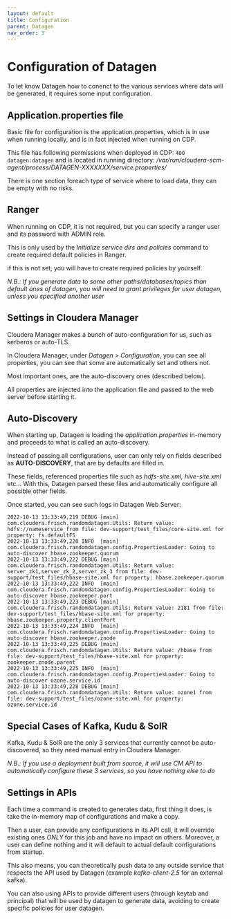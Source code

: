 ```yaml
---
layout: default
title: Configuration
parent: Datagen
nav_order: 3
---
```


# Configuration of Datagen

To let know Datagen how to conenct to the various services where data will be generated, it requires some input configuration.



## Application.properties file

Basic file for configuration is the application.properties, which is in use when running locally, and is in fact injected when running on CDP.

This file has following permissions when deployed in CDP: `400 datagen:datagen` and is located in running directory: _/var/run/cloudera-scm-agent/process/DATAGEN-XXXXXXX/service.properties/_

There is one section foreach type of service where to load data, they can be empty with no risks.


## Ranger

When running on CDP, it is not required, but you can specify a ranger user and its password with ADMIN role.

This is only used by the _Initialize service dirs and policies_ command to create required default policies in Ranger.

if this is not set, you will have to create required policies by yourself.

_N.B.: If you generate data to some other paths/databases/topics than default ones of datagen, you will need to grant privileges for user datagen, unless you specified another user_



## Settings in Cloudera Manager

Cloudera Manager makes a bunch of auto-configuration for us, such as kerberos or auto-TLS.

In Cloudera Manager, under _Datagen > Configuration_, you can see all properties, you can see that some are automatically set and others not.

Most important ones, are the auto-discovery ones (described below).

All properties are injected into the application file and passed to the web server before starting it.


## Auto-Discovery

When starting up, Datagen is loading the _application.properties_ in-memory and proceeds to what is called an auto-discovery.

Instead of passing all configurations, user can only rely on fields described as **AUTO-DISCOVERY**, that are by defaults are filled in. 

These fields, referenced properties file such as _hdfs-site.xml, hive-site.xml_ etc... 
With this, Datagen parsed these files and automatically configure all possible other fields.

Once started, you can see such logs in Datagen Web Server:

```shell
2022-10-13 13:33:49,219 DEBUG [main] com.cloudera.frisch.randomdatagen.Utils: Return value: hdfs://nameservice from file: dev-support/test_files/core-site.xml for property: fs.defaultFS
2022-10-13 13:33:49,220 INFO  [main] com.cloudera.frisch.randomdatagen.config.PropertiesLoader: Going to auto-discover hbase.zookeeper.quorum
2022-10-13 13:33:49,222 DEBUG [main] com.cloudera.frisch.randomdatagen.Utils: Return value: server_zk1,server_zk_2,server_zk_3 from file: dev-support/test_files/hbase-site.xml for property: hbase.zookeeper.quorum
2022-10-13 13:33:49,222 INFO  [main] com.cloudera.frisch.randomdatagen.config.PropertiesLoader: Going to auto-discover hbase.zookeeper.port
2022-10-13 13:33:49,223 DEBUG [main] com.cloudera.frisch.randomdatagen.Utils: Return value: 2181 from file: dev-support/test_files/hbase-site.xml for property: hbase.zookeeper.property.clientPort
2022-10-13 13:33:49,224 INFO  [main] com.cloudera.frisch.randomdatagen.config.PropertiesLoader: Going to auto-discover hbase.zookeeper.znode
2022-10-13 13:33:49,225 DEBUG [main] com.cloudera.frisch.randomdatagen.Utils: Return value: /hbase from file: dev-support/test_files/hbase-site.xml for property: zookeeper.znode.parent
2022-10-13 13:33:49,225 INFO  [main] com.cloudera.frisch.randomdatagen.config.PropertiesLoader: Going to auto-discover ozone.service.id
2022-10-13 13:33:49,228 DEBUG [main] com.cloudera.frisch.randomdatagen.Utils: Return value: ozone1 from file: dev-support/test_files/ozone-site.xml for property: ozone.service.id
```


## Special Cases of Kafka, Kudu & SolR

Kafka, Kudu & SolR are the only 3 services that currently cannot be auto-discovered, so they need manual entry in Cloudera Manager.

_N.B.: If you use a deployment built from source, it will use CM API to automatically configure these 3 services, so you have nothing else to do_


## Settings in APIs

Each time a command is created to generates data, first thing it does, is take the in-memory map of configurations and make a copy.

Then a user, can provide any configurations in its API call, it will override existing ones *ONLY* for this job and have no impact on others. 
Moreover, a user can define nothing and it will default to actual default configurations from startup.

This also means, you can theoretically push data to any outside service that respects the API used by Datagen (example _kafka-client-2.5_ for an external kafka).

You can also using APIs to provide different users (through keytab and principal) that will be used by datagen to generate data, avoiding to create specific policies for user datagen.